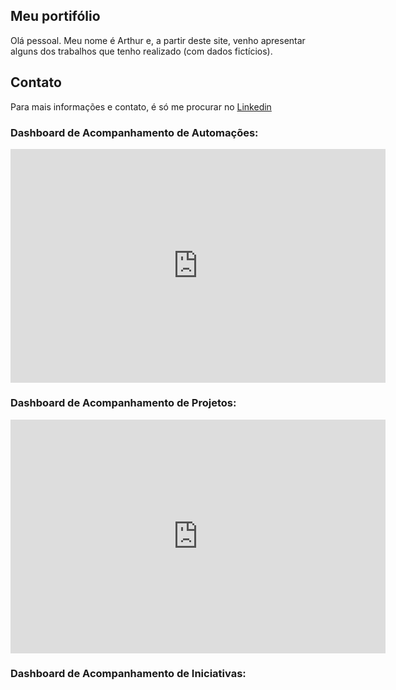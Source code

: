 ## Meu portifólio

Olá pessoal. Meu nome é Arthur e, a partir deste site, venho apresentar alguns dos trabalhos que tenho realizado (com dados fictícios).

## Contato

Para mais informações e contato, é só me procurar no [Linkedin](https://www.linkedin.com/in/arthur-henrique-23065a98/)

### Dashboard de Acompanhamento de Automações:

<iframe width="600" height="373.5" src="https://app.powerbi.com/view?r=eyJrIjoiZTg4MmU4ZjktMDNjNi00MzI5LTk2MWQtZTM1Y2JjMTA3NGNjIiwidCI6ImFiYjllYTM4LWI3M2QtNDIxNC05MTgwLWIzYTRmOWZkY2YwOCJ9" frameborder="0" allowFullScreen="true"></iframe>

### Dashboard de Acompanhamento de Projetos:

<iframe width="600" height="373.5" src="https://app.powerbi.com/view?r=eyJrIjoiNjQ2M2M4MTctYTYxNC00ZWE1LTlkMWUtMzQ1NzM2NmQ4ODdmIiwidCI6ImFiYjllYTM4LWI3M2QtNDIxNC05MTgwLWIzYTRmOWZkY2YwOCJ9" frameborder="0" allowFullScreen="true"></iframe>

### Dashboard de Acompanhamento de Iniciativas:
